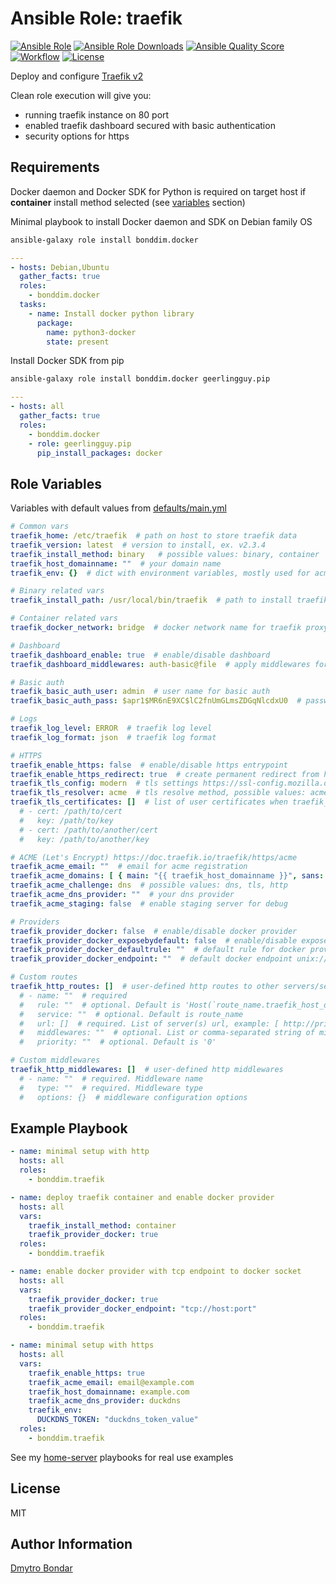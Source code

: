# Ansible Role: traefik

[![Ansible Role](https://img.shields.io/ansible/role/51648?label=galaxy&logo=ansible)](https://galaxy.ansible.com/bonddim/traefik)
[![Ansible Role Downloads](https://img.shields.io/ansible/role/d/51648?logo=ansible)](https://galaxy.ansible.com/bonddim/traefik)
[![Ansible Quality Score](https://img.shields.io/ansible/quality/51648?logo=ansible)](https://galaxy.ansible.com/bonddim/traefik)
[![Workflow](https://img.shields.io/github/workflow/status/bonddim/ansible-role-traefik/Molecule?logo=github)](https://github.com/bonddim/ansible-role-traefik/actions)
[![License](https://img.shields.io/github/license/bonddim/ansible-role-traefik)](https://github.com/bonddim/ansible-role-traefik/blob/main/LICENSE)


Deploy and configure [Traefik v2](https://doc.traefik.io/traefik/)

Clean role execution will give you:
  - running traefik instance on 80 port
  - enabled traefik dashboard secured with basic authentication
  - security options for https

## Requirements
Docker daemon and Docker SDK for Python is required on target host if **container** install method selected (see [variables](#role-variables) section)

Minimal playbook to install Docker daemon and SDK on Debian family OS
```sh
ansible-galaxy role install bonddim.docker
```

```yaml
---
- hosts: Debian,Ubuntu
  gather_facts: true
  roles:
    - bonddim.docker
  tasks:
    - name: Install docker python library
      package:
        name: python3-docker
        state: present
```

Install Docker SDK from pip
```sh
ansible-galaxy role install bonddim.docker geerlingguy.pip
```
```yaml
---
- hosts: all
  gather_facts: true
  roles:
    - bonddim.docker
    - role: geerlingguy.pip
      pip_install_packages: docker
```

## Role Variables
Variables with default values from [defaults/main.yml](https://github.com/bonddim/ansible-role-traefik/blob/main/defaults/main.yml)

```yaml
# Common vars
traefik_home: /etc/traefik  # path on host to store traefik data
traefik_version: latest  # version to install, ex. v2.3.4
traefik_install_method: binary   # possible values: binary, container
traefik_host_domainname: ""  # your domain name
traefik_env: {}  # dict with environment variables, mostly used for acme dns provider settings

# Binary related vars
traefik_install_path: /usr/local/bin/traefik  # path to install traefik binary

# Container related vars
traefik_docker_network: bridge  # docker network name for traefik proxy

# Dashboard
traefik_dashboard_enable: true  # enable/disable dashboard
traefik_dashboard_middlewares: auth-basic@file  # apply middlewares for dashboard

# Basic auth
traefik_basic_auth_user: admin  # user name for basic auth
traefik_basic_auth_pass: $apr1$MR6nE9XC$lC2fnUmGLmsZDGqNlcdxU0  # password for basic auth generated with htpasswd (admin)

# Logs
traefik_log_level: ERROR  # traefik log level
traefik_log_format: json  # traefik log format

# HTTPS
traefik_enable_https: false  # enable/disable https entrypoint
traefik_enable_https_redirect: true  # create permanent redirect from http to https
traefik_tls_config: modern  # tls settings https://ssl-config.mozilla.org
traefik_tls_resolver: acme  # tls resolve method, possible values: acme, user
traefik_tls_certificates: []  # list of user certificates when traefik_tls_resolver: user
  # - cert: /path/to/cert
  #   key: /path/to/key
  # - cert: /path/to/another/cert
  #   key: /path/to/another/key

# ACME (Let's Encrypt) https://doc.traefik.io/traefik/https/acme
traefik_acme_email: ""  # email for acme registration
traefik_acme_domains: [ { main: "{{ traefik_host_domainname }}", sans: [ "*.{{ traefik_host_domainname }}" ] } ]
traefik_acme_challenge: dns  # possible values: dns, tls, http
traefik_acme_dns_provider: ""  # your dns provider
traefik_acme_staging: false  # enable staging server for debug

# Providers
traefik_provider_docker: false  # enable/disable docker provider
traefik_provider_docker_exposebydefault: false  # enable/disable expose by default
traefik_provider_docker_defaultrule: ""  # default rule for docker provider
traefik_provider_docker_endpoint: ""  # default docker endpoint unix:///var/run/docker.sock

# Custom routes
traefik_http_routes: []  # user-defined http routes to other servers/services on host/network
  # - name: ""  # required
  #   rule: ""  # optional. Default is 'Host(`route_name.traefik_host_domainname`)' or 'Host(`route_name`)'
  #   service: ""  # optional. Default is route_name
  #   url: []  # required. List of server(s) url, example: [ http://private-ip-server-1/ ]
  #   middlewares: ""  # optional. List or comma-separated string of middlewares for route
  #   priority: ""  # optional. Default is '0'

# Custom middlewares
traefik_http_middlewares: []  # user-defined http middlewares
  # - name: ""  # required. Middleware name
  #   type: ""  # required. Middleware type
  #   options: {}  # middleware configuration options
```

## Example Playbook
```yaml
- name: minimal setup with http
  hosts: all
  roles:
    - bonddim.traefik

- name: deploy traefik container and enable docker provider
  hosts: all
  vars:
    traefik_install_method: container
    traefik_provider_docker: true
  roles:
    - bonddim.traefik

- name: enable docker provider with tcp endpoint to docker socket
  hosts: all
  vars:
    traefik_provider_docker: true
    traefik_provider_docker_endpoint: "tcp://host:port"
  roles:
    - bonddim.traefik

- name: minimal setup with https
  hosts: all
  vars:
    traefik_enable_https: true
    traefik_acme_email: email@example.com
    traefik_host_domainname: example.com
    traefik_acme_dns_provider: duckdns
    traefik_env:
      DUCKDNS_TOKEN: "duckdns_token_value"
  roles:
    - bonddim.traefik
```
See my [home-server](https://github.com/bonddim/home-server) playbooks for real use examples

## License
MIT

## Author Information
[Dmytro Bondar](https://github.com/bonddim)
